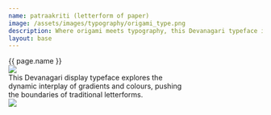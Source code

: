 ```yaml
---
name: patraakriti (letterform of paper)
image: /assets/images/typography/origami_type.png
description: Where origami meets typography, this Devanagari typeface is in the making. 
layout: base
---
```

<div class="lg:text-[96px] md:text-[96px] text-[50px] flex justify-center items-center min-h-[145px] italic">
    {{ page.name }}
</div>
<img class="w-full h-full object-cover" src="{{site.baseurl}}assets/images/typography/kagaz_54.png" />
<div class="text-[36px] h-[200px] flex justify-center items-center leading-10 text-center my-20">
    This Devanagari display typeface explores the <br> dynamic interplay of gradients and colours, pushing <br> the boundaries of traditional letterforms.
</div>
<img class="w-full h-full object-cover" src="{{site.baseurl}}assets/images/typography/website_21_1.png" />